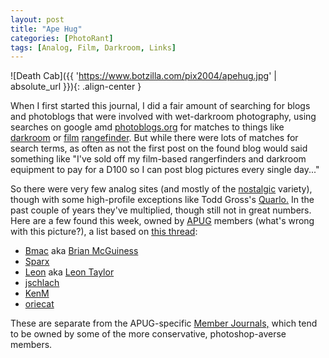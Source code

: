 ```yaml
---
layout: post
title: "Ape Hug"
categories: [PhotoRant]
tags: [Analog, Film, Darkroom, Links]
---
```

![Death Cab]({{ 'https://www.botzilla.com/pix2004/apehug.jpg' | absolute_url }}){: .align-center }

When I first started this journal, I did a fair amount of searching for blogs and photoblogs that were involved with wet-darkroom photography, using searches on google amd <a href="http://www.photoblogs.org/profile/botzilla.com/" target="_blank">photoblogs.org</a> for matches to things like <a href="http://www.photoblogs.org/search/?keyword=darkroom" target="apug">darkroom</a> or <a href="http://www.photoblogs.org/search/?keyword=film" target="apug">film</a> <a href="http://www.photoblogs.org/search/?keyword=rangefinder" target="apug">rangefinder</a>. But while there were lots of matches for search terms, as often as not the first post on the found blog would said something like "I've sold off my film-based rangerfinders and darkroom equipment to pay for a D100 so I can post blog pictures every single day..."

So there were very few analog sites (and mostly of the <a href="http://www.dgbn.com/coldmarble/musings.html" target="apug">nostalgic</a> variety), though with some high-profile exceptions like Todd Gross's <a href="http://www.quarlo.com/" target="apug">Quarlo.</a> In the past couple of years they've multiplied, though still not in great numbers. Here are a few found this week, owned by <a href="http://www.apug.org/" target="apug">APUG</a> members (what's wrong with this picture?), a list based on <a href="http://www.apug.org/forums/showthread.php?t=10199" target="apug">this thread</a>:

<!--more-->

  - <a href="http://bmacphoto.blogspot.com" target="apug">Bmac</a> aka <a href="http://bmacphoto.com" target="apug">Brian McGuiness</a>
  - <a href="http://darkplanet.blogspot.com/" target="apug">Sparx</a>
  - <a href="leontaylor-photo.blogspot.com" target="apug">Leon</a> aka <a href="http://www.leontaylor-photo.co.uk" target="apug">Leon Taylor</a>
  - <a href="http://www.offramp.org/~jss/afaik/" target="apug">jschlach</a>
  - <a href="http://www.acanadianplace.com/blog/" target="apug">KenM</a>
  - <a href="http://moltenwords.net/" target="apug">oriecat</a>


<p>These are separate from the APUG-specific <a href="http://www.apug.org/forums/journal.php" target="apug">Member Journals,</a> which tend to be owned by some of the more conservative, photoshop-averse members.</p>
